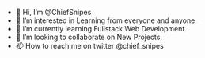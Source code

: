 - 👋 Hi, I’m @ChiefSnipes
- 👀 I’m interested in Learning from everyone and anyone.
- 🌱 I’m currently learning Fullstack Web Development. 
- 💞️ I’m looking to collaborate on New Projects.
- 📫 How to reach me on twitter @chief_snipes

<!---
ChiefSnipes/ChiefSnipes is a ✨ special ✨ repository because its `README.md` (this file) appears on your GitHub profile.
You can click the Preview link to take a look at your changes.
--->
